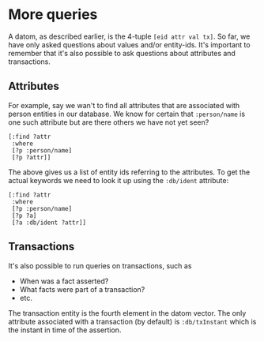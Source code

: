 # More queries

A datom, as described earlier, is the 4-tuple `[eid attr val tx]`. So far, we have only asked questions about values and/or entity-ids. It's important to remember that it's also possible to ask questions about attributes and transactions.

## Attributes 

For example, say we wan't to find all attributes that are associated with person entities in our database. We know for certain that `:person/name` is one such attribute but are there others we have not yet seen?

    [:find ?attr
     :where 
     [?p :person/name]
     [?p ?attr]]

The above gives us a list of entity ids referring to the attributes. To get the actual keywords we need to look it up using the `:db/ident` attribute:

    [:find ?attr
     :where
     [?p :person/name]
     [?p ?a]
     [?a :db/ident ?attr]]

## Transactions

It's also possible to run queries on transactions, such as

* When was a fact asserted?
* What facts were part of a transaction?
* etc.

The transaction entity is the fourth element in the datom vector. The only attribute associated with a transaction (by default) is `:db/txInstant` which is the instant in time of the assertion.
